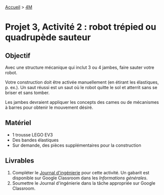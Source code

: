 [Accueil](./index.md) > [4M](./accueil4M.md#projet-3--structures-mécaniques)

# Projet 3, Activité 2 : robot trépied ou quadrupède sauteur

## Objectif

Avec une structure mécanique qui inclut 3 ou 4 jambes, faire sauter votre robot.

Votre construction doit être activée manuellement (en étirant les élastiques, p. ex.). Un saut réussi est un saut où le robot quitte le sol et atterrit sans se briser et sans tomber.

Les jambes devraient appliquer les concepts des cames ou de mécanismes à barres pour obtenir le mouvement désiré.

## Matériel

* 1 trousse LEGO EV3
* Des bandes élastiques
* Sur demande, des pièces supplémentaires pour la construction

## Livrables

1. Compléter le [Journal d'ingénierie](https://docs.google.com/document/d/10qXbG6t7gSBiXH1rWh8tamR85JPlqGgy0t4OaY0Sv2M/view) pour cette activité. Un gabarit est disponible sur Google Classroom dans les _Informations générales_.
1. Soumettre le Journal d'ingénierie dans la tâche appropriée sur Google Classroom.
